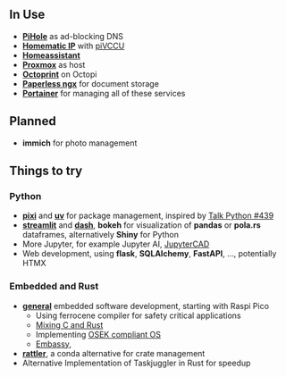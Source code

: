 <link rel="stylesheet" href="https://cdnjs.cloudflare.com/ajax/libs/font-awesome/4.7.0/css/font-awesome.min.css">

## In Use
 
<div class="grid cards" markdown>

- <a class="fa fa-server fa-lg" href="https://pihole.lan"></a> [__PiHole__](https://pi-hole.net/) as ad-blocking DNS
- <a class="fa fa-battery-4 fa-lg" href="https://homematic.lan"></a> [__Homematic IP__](https://homematic-ip.com/de) with [piVCCU](https://github.com/alexreinert/piVCCU)
- <a class="fa fa-home fa-lg" href="https://homeassistant.lan"></a> [__Homeassistant__](https://homeassistant.io)
- <a class="fa fa-server fa-lg" href="https://proxmox.lan"></a> [__Proxmox__](https://www.proxmox.com/de/) as host
- <a class="fa fa-server fa-lg" href="https://octopi.lan"></a> [__Octoprint__](https://octoprint.org/) on Octopi
- <a class="fa fa-paperclip fa-lg" href="https://paperless.lan"></a>  [__Paperless ngx__](https://docs.paperless-ngx.com/) for document storage
- <a class="fa fa-ship fa-lg" href="https://portainer.lan"></a> [__Portainer__](https://www.portainer.io/) for managing all of these services

</div>

## Planned

<div class="grid cards" markdown>
 
- <i class="fa fa-camera-retro fa-lg"></i> __immich__ for photo management
  
</div>

## Things to try

### Python

<div class="grid cards" markdown>
 
- <i class="fa fa-window-restore fa-lg"></i> [__pixi__](https://pixi.sh/latest/) and [__uv__](https://github.com/astral-sh/uv) for package management, inspired by [Talk Python #439](https://talkpython.fm/episodes/show/439/pixi-a-fast-package-manager)
- <i class="fa fa-bar-chart fa-lg"></i>  [__streamlit__](https://streamlit.io/) and [__dash__](https://dash.plotly.com/), __bokeh__ for visualization of __pandas__ or __pola.rs__ dataframes, alternatively __Shiny__ for Python
- More Jupyter, for example Jupyter AI, [JupyterCAD](https://jupytercad.readthedocs.io/en/latest/index.html)
- Web development, using __flask__, __SQLAlchemy__, __FastAPI__, ..., potentially HTMX
  
</div>

### Embedded and Rust

<div class="grid cards" markdown>
 
- <i class="fa fa-microchip fa-lg"></i> [__general__](#) embedded software development, starting with Raspi Pico <br>
   * Using ferrocene compiler for safety critical applications <br>
   * [Mixing C and Rust](https://www.kdab.com/mixing-c-and-rust-for-fun-and-profit-part-1/)
   * Implementing [OSEK compliant OS](https://www.autosartoday.com/posts/osek_os_in_practice)
   * [Embassy](https://github.com/embassy-rs/embassy), 
- <i class="fa fa-user-circle fa-lg"></i> [__rattler__](#), a conda alternative for crate management
- Alternative Implementation of Taskjuggler in Rust for speedup

</div>
